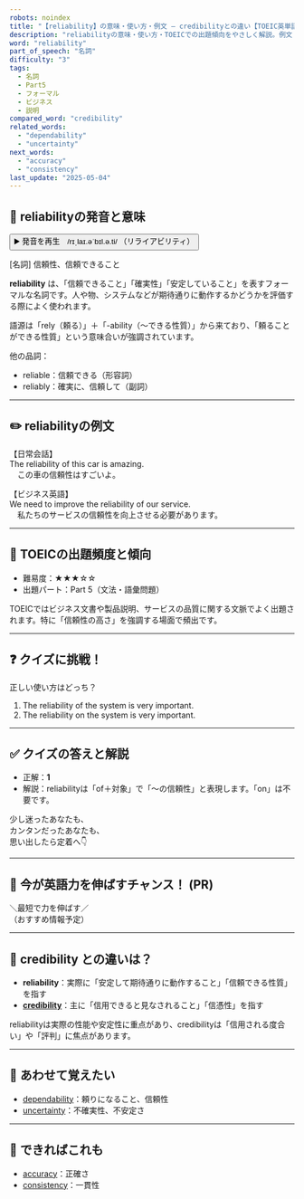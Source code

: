 ```yaml
---
robots: noindex
title: "【reliability】の意味・使い方・例文 ― credibilityとの違い【TOEIC英単語】"
description: "reliabilityの意味・使い方・TOEICでの出題傾向をやさしく解説。例文・クイズ付きでcredibilityとの違いもわかりやすく学べます。"
word: "reliability"
part_of_speech: "名詞"
difficulty: "3"
tags:
  - 名詞
  - Part5
  - フォーマル
  - ビジネス
  - 説明
compared_word: "credibility"
related_words:
  - "dependability"
  - "uncertainty"
next_words:
  - "accuracy"
  - "consistency"
last_update: "2025-05-04"
---
```


## 🔰 reliabilityの発音と意味

<button class="play-audio" onclick="playTTS('reliability')">
  <span class="play-audio-main">
    ▶️ 発音を再生　/rɪˌlaɪ.əˈbɪl.ə.ti/
  </span>
  <span class="play-audio-sub">
    （リライアビリティ）
  </span>
</button>

[名詞] 信頼性、信頼できること

**reliability** は、「信頼できること」「確実性」「安定していること」を表すフォーマルな名詞です。人や物、システムなどが期待通りに動作するかどうかを評価する際によく使われます。

語源は「rely（頼る）」＋「-ability（～できる性質）」から来ており、「頼ることができる性質」という意味合いが強調されています。

他の品詞：  
- reliable：信頼できる（形容詞）
- reliably：確実に、信頼して（副詞）

---

## ✏️ reliabilityの例文

【日常会話】  
The reliability of this car is amazing.  
　この車の信頼性はすごいよ。

【ビジネス英語】  
We need to improve the reliability of our service.  
　私たちのサービスの信頼性を向上させる必要があります。

---

## 🎯 TOEICの出題頻度と傾向

- 難易度：★★★☆☆
- 出題パート：Part 5（文法・語彙問題）

TOEICではビジネス文書や製品説明、サービスの品質に関する文脈でよく出題されます。特に「信頼性の高さ」を強調する場面で頻出です。

---

## ❓ クイズに挑戦！

正しい使い方はどっち？

1. The reliability of the system is very important.  
2. The reliability on the system is very important.

---

## ✅ クイズの答えと解説

- 正解：**1**
- 解説：reliabilityは「of＋対象」で「～の信頼性」と表現します。「on」は不要です。

少し迷ったあなたも、  
カンタンだったあなたも、  
思い出したら定着へ👇️

---

## 🚀 今が英語力を伸ばすチャンス！ (PR)

<div class="info-center">
＼最短で力を伸ばす／<br>  
（おすすめ情報予定）
</div>

---

## 🤔  credibility との違いは？

- **reliability**：実際に「安定して期待通りに動作すること」「信頼できる性質」を指す
- **[credibility](/word/credibility)**：主に「信用できると見なされること」「信憑性」を指す

reliabilityは実際の性能や安定性に重点があり、credibilityは「信用される度合い」や「評判」に焦点があります。

---

## 🧩 あわせて覚えたい

- [dependability](/word/dependability)：頼りになること、信頼性
- [uncertainty](/word/uncertainty)：不確実性、不安定さ

---

## 📖 できればこれも

- [accuracy](/word/accuracy)：正確さ
- [consistency](/word/consistency)：一貫性

<!-- cvid: aid12_bid01 -->
